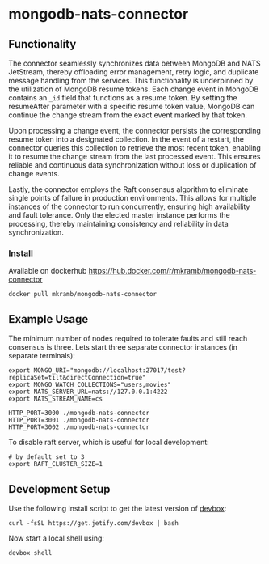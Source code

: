 # mongodb-nats-connector

## Functionality

The connector seamlessly synchronizes data between MongoDB and NATS JetStream, thereby offloading error management, retry logic, and duplicate message handling from the services. This functionality is underpinned by the utilization of MongoDB resume tokens. Each change event in MongoDB contains an `_id` field that functions as a resume token. By setting the resumeAfter parameter with a specific resume token value, MongoDB can continue the change stream from the exact event marked by that token.

Upon processing a change event, the connector persists the corresponding resume token into a designated collection. In the event of a restart, the connector queries this collection to retrieve the most recent token, enabling it to resume the change stream from the last processed event. This ensures reliable and continuous data synchronization without loss or duplication of change events.

Lastly, the connector employs the Raft consensus algorithm to eliminate single points of failure in production environments. This allows for multiple instances of the connector to run concurrently, ensuring high availability and fault tolerance. Only the elected master instance performs the processing, thereby maintaining consistency and reliability in data synchronization.

### Install

Available on dockerhub https://hub.docker.com/r/mkramb/mongodb-nats-connector

```
docker pull mkramb/mongodb-nats-connector
```

## Example Usage

The minimum number of nodes required to tolerate faults and still reach consensus is three.
Lets start three separate connector instances (in separate terminals):

```
export MONGO_URI="mongodb://localhost:27017/test?replicaSet=tilt&directConnection=true"
export MONGO_WATCH_COLLECTIONS="users,movies"
export NATS_SERVER_URL=nats://127.0.0.1:4222
export NATS_STREAM_NAME=cs

HTTP_PORT=3000 ./mongodb-nats-connector
HTTP_PORT=3001 ./mongodb-nats-connector
HTTP_PORT=3002 ./mongodb-nats-connector
```

To disable raft server, which is useful for local development:

```
# by default set to 3
export RAFT_CLUSTER_SIZE=1
```

## Development Setup

Use the following install script to get the latest version of [devbox](https://www.jetify.com/devbox/):

```
curl -fsSL https://get.jetify.com/devbox | bash
```

Now start a local shell using:

```
devbox shell
```
